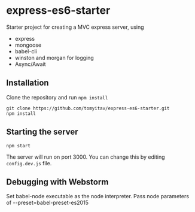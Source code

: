 # express-es6-starter

Starter project for creating a MVC express server, using

+ express
+ mongoose
+ babel-cli
+ winston and morgan for logging
+ Async/Await

## Installation

Clone the repository and run `npm install`

```
git clone https://github.com/tomyitav/express-es6-starter.git
npm install
```

## Starting the server

```
npm start
```

The server will run on port 3000. You can change this by editing `config.dev.js` file.

## Debugging with Webstorm

Set babel-node executable as the node interpreter.
Pass node parameters of --preset=babel-preset-es2015
